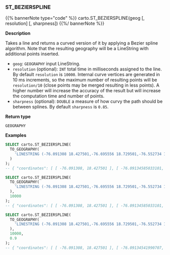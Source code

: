 ### ST_BEZIERSPLINE

{{% bannerNote type="code" %}}
carto.ST_BEZIERSPLINE(geog [, resolution] [, sharpness])
{{%/ bannerNote %}}

**Description**

Takes a line and returns a curved version of it by applying a Bezier spline algorithm. Note that the resulting geography will be a LineString with additional points inserted.

* `geog`: `GEOGRAPHY` input LineString.
* `resolution` (optional): `INT` total time in milliseconds assigned to the line. By default `resolution` is `10000`. Internal curve vertices are generated in 10 ms increments, so the maximum number of resulting points will be `resolution/10` (close points may be merged resulting in less points). A higher number will increase the accuracy of the result but will increase the computation time and number of points.
* `sharpness` (optional): `DOUBLE` a measure of how curvy the path should be between splines. By default `sharpness` is `0.85`.

**Return type**

`GEOGRAPHY`

**Examples**

```sql
SELECT carto.ST_BEZIERSPLINE(
  TO_GEOGRAPHY(
    'LINESTRING (-76.091308 18.427501,-76.695556 18.729501,-76.552734 19.40443,-74.61914 19.134789,-73.652343 20.07657,-73.157958 20.210656)'
  )
);
-- { "coordinates": [ [ -76.091308, 18.427501 ], [ -76.09134585033101, 18.427508082543092 ], ...
```

```sql
SELECT carto.ST_BEZIERSPLINE(
  TO_GEOGRAPHY(
    'LINESTRING (-76.091308 18.427501,-76.695556 18.729501,-76.552734 19.40443,-74.61914 19.134789,-73.652343 20.07657,-73.157958 20.210656)'
  ),
  10000
);
-- { "coordinates": [ [ -76.091308, 18.427501 ], [ -76.09134585033101, 18.427508082543092 ], ...
```

```sql
SELECT carto.ST_BEZIERSPLINE(
  TO_GEOGRAPHY(
    'LINESTRING (-76.091308 18.427501,-76.695556 18.729501,-76.552734 19.40443,-74.61914 19.134789,-73.652343 20.07657,-73.157958 20.210656)'
  ),
  10000,
  0.9
);
-- { "coordinates": [ [ -76.091308, 18.427501 ], [ -76.09134541990707, 18.42750717125151 ], ...
```
